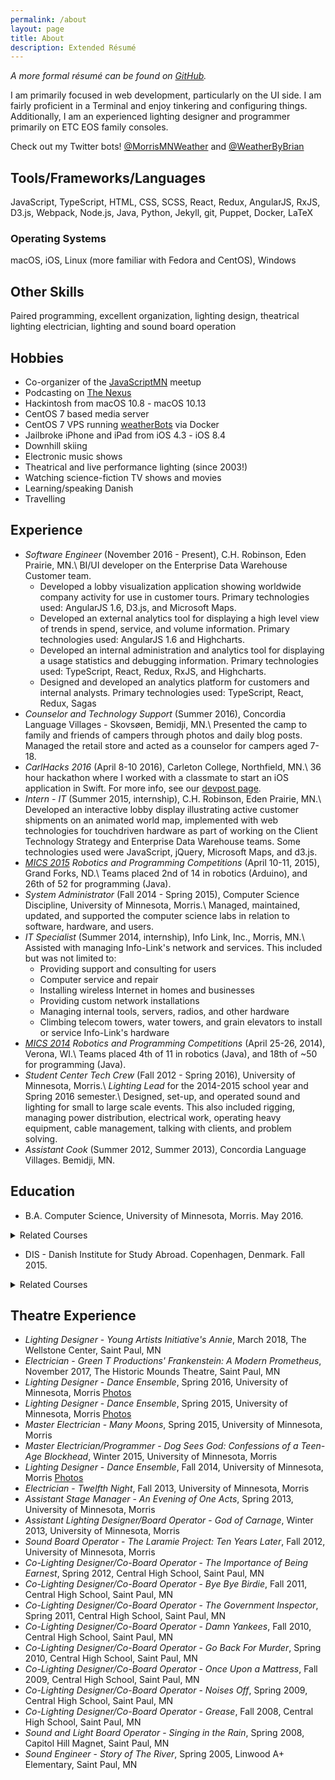 ```yaml
---
permalink: /about
layout: page
title: About
description: Extended Résumé
---
```


*A more formal résumé can be found on [GitHub](https://github.com/BrianMitchL/resume/raw/master/resume.pdf).*

I am primarily focused in web development, particularly on the UI side. I am fairly proficient in a Terminal and enjoy tinkering and configuring things. Additionally, I am an experienced lighting designer and programmer primarily on ETC EOS family consoles.

Check out my Twitter bots! [@MorrisMNWeather](https://twitter.com/MorrisMNWeather) and [@WeatherByBrian](https://twitter.com/WeatherByBrian)

## Tools/Frameworks/Languages

JavaScript, TypeScript, HTML, CSS, SCSS, React, Redux, AngularJS, RxJS, D3.js, Webpack, Node.js, Java, Python, Jekyll, git, Puppet, Docker, <span class="latex">L<span class='sup'>a</span>T<span class='sub'>e</span>X</span>

### Operating Systems

macOS, iOS, Linux (more familiar with Fedora and CentOS), Windows

## Other Skills

Paired programming, excellent organization, lighting design, theatrical lighting electrician, lighting and sound board operation

## Hobbies

* Co-organizer of the [JavaScriptMN](https://www.meetup.com/JavaScriptMN/) meetup
* Podcasting on [The Nexus](http://thenexus.tv)
* Hackintosh from macOS 10.8 - macOS 10.13
* CentOS 7 based media server
* CentOS 7 VPS running [weatherBots](https://github.com/BrianMitchL/weatherBot) via Docker
* Jailbroke iPhone and iPad from iOS 4.3 - iOS 8.4
* Downhill skiing
* Electronic music shows
* Theatrical and live performance lighting (since 2003!)
* Watching science-fiction TV shows and movies
* Learning/speaking Danish
* Travelling

## Experience

* _Software Engineer_ (November 2016 - Present), C.H. Robinson, Eden Prairie, MN.\\
BI/UI developer on the Enterprise Data Warehouse Customer team.
    * Developed a lobby visualization application showing worldwide company activity for use in customer tours. Primary technologies used: AngularJS 1.6, D3.js, and Microsoft Maps.
    * Developed an external analytics tool for displaying a high level view of trends in spend, service, and volume information. Primary technologies used: AngularJS 1.6 and Highcharts.
    * Developed an internal administration and analytics tool for displaying a usage statistics and debugging information. Primary technologies used: TypeScript, React, Redux, RxJS, and Highcharts.
    * Designed and developed an analytics platform for customers and internal analysts. Primary technologies used: TypeScript, React, Redux, Sagas
* _Counselor and Technology Support_ (Summer 2016), Concordia Language Villages - Skovsøen, Bemidji, MN.\\
Presented the camp to family and friends of campers through photos and daily blog posts. Managed the retail store and acted as a counselor for campers aged 7-18.
* _CarlHacks 2016_ (April 8-10 2016), Carleton College, Northfield, MN.\\
36 hour hackathon where I worked with a classmate to start an iOS application in Swift. For more info, see our [devpost page](https://devpost.com/software/bpm).
* _Intern - IT_ (Summer 2015, internship), C.H. Robinson, Eden Prairie, MN.\\
Developed an interactive lobby display illustrating active customer shipments on an animated world map, implemented with web technologies for touch­driven hardware as part of working on the Client Technology Strategy and Enterprise Data Warehouse teams. Some technologies used were JavaScript, jQuery, Microsoft Maps, and d3.js.
* _[MICS 2015](https://www.micsymposium.org/mics2015/) Robotics and Programming Competitions_ (April 10-11, 2015), ​Grand Forks, ND.\\
Teams placed 2nd of 14 in robotics (Arduino), and 26th of 52 for programming (Java).
* _System Administrator_ (Fall 2014 - Spring 2015), Computer Science Discipline, University of Minnesota, Morris.\\
Managed, maintained, updated, and supported the computer science labs in relation to software, hardware, and users.
* _IT Specialist_ (Summer 2014, internship), Info Link, Inc., Morris, MN.\\
Assisted with managing Info-Link's network and services. This included but was not limited to:
    * Providing support and consulting for users
    * Computer service and repair
    * Installing wireless Internet in homes and businesses
    * Providing custom network installations
    * Managing internal tools, servers, radios, and other hardware
    * Climbing telecom towers, water towers, and grain elevators to install or service Info-Link's hardware
* _[MICS 2014](http://www.micsymposium.org/mics2014/) Robotics and Programming Competitions_ (April 25-26, 2014), ​Verona, WI.\\
Teams placed 4th of 11 in robotics (Java), and 18th of ~50 for programming (Java).
* _Student Center Tech Crew_ (Fall 2012 - Spring 2016), University of Minnesota, Morris.\\
_Lighting Lead_ for the 2014-2015 school year and Spring 2016 semester.\\
Designed, set-up, and operated sound and lighting for small to large scale events. This also included rigging, managing power distribution, electrical work, operating heavy equipment, cable management, talking with clients, and problem solving.
* _Assistant Cook_ (Summer 2012, Summer 2013), Concordia Language Villages. Bemidji, MN.

## Education

* B.A. Computer Science, University of Minnesota, Morris. May 2016.
<details>
<summary markdown="span">Related Courses</summary>
<ul>
    <li>Network Administration Practicum with an Emphasis on Directory Services Directed Study (CSCI 4993)</li>
    <li>Robotics (CSCI 4454)</li>
    <li>Models of Computing Systems (CSCI 3401)</li>
    <li>Human-Computer Interface Design (CSCI 4656)</li>
    <li>Robotics Directed Study (x2) (CSCI 3993)</li>
    <li>Software Design Directed Study (using MEAN Stack) (CSCI 4993)</li>
    <li>Algorithms and Computability (CSCI 3501)</li>
    <li>Software Design and Development (CSCI 3601)</li>
    <li>Ethical and Social Implications of Technology (IS 1091)</li>
    <li>Data Structures (CSCI 2101)</li>
    <li>Foundations of Computer Science (CSCI 1302)</li>
    <li>Digital Media Computation (CSCI 1201)</li>
</ul>
</details>

* DIS - Danish Institute for Study Abroad. Copenhagen, Denmark. Fall 2015.
<details>
<summary markdown="span">Related Courses</summary>
<ul>
    <li>Artificial Intelligence</li>
    <li>Sustainability in Northern Europe</li>
    <li>Danish Language I--II</li>
</ul>
</details>

## Theatre Experience

* _Lighting Designer_ - _Young Artists Initiative's Annie_, March 2018, The Wellstone Center, Saint Paul, MN
* _Electrician_ - _Green T Productions' Frankenstein: A Modern Prometheus_, November 2017, The Historic Mounds Theatre, Saint Paul, MN
* _Lighting Designer_ - _Dance Ensemble_, Spring 2016, University of Minnesota, Morris [Photos](https://flic.kr/s/aHskyhQRx3)
* _Lighting Designer_ - _Dance Ensemble_, Spring 2015, University of Minnesota, Morris [Photos](https://flic.kr/s/aHsk9VWDqc)
* _Master Electrician_ - _Many Moons_, Spring 2015, University of Minnesota, Morris
* _Master Electrician/Programmer_ - _Dog Sees God: Confessions of a Teen-Age Blockhead_, Winter 2015, University of Minnesota, Morris
* _Lighting Designer_ - _Dance Ensemble_, Fall 2014, University of Minnesota, Morris [Photos](https://flic.kr/s/aHsk6o7kgX)
* _Electrician_ - _Twelfth Night_, Fall 2013, University of Minnesota, Morris
* _Assistant Stage Manager_ - _An Evening of One Acts_, Spring 2013, University of Minnesota, Morris
* _Assistant Lighting Designer/Board Operator_ - _God of Carnage_, Winter 2013, University of Minnesota, Morris
* _Sound Board Operator_ - _The Laramie Project: Ten Years Later_, Fall 2012, University of Minnesota, Morris
* _Co-Lighting Designer/Co-Board Operator_ - _The Importance of Being Earnest_, Spring 2012, Central High School, Saint Paul, MN
* _Co-Lighting Designer/Co-Board Operator_ - _Bye Bye Birdie_, Fall 2011, Central High School, Saint Paul, MN
* _Co-Lighting Designer/Co-Board Operator_ - _The Government Inspector_, Spring 2011, Central High School, Saint Paul, MN
* _Co-Lighting Designer/Co-Board Operator_ - _Damn Yankees_, Fall 2010, Central High School, Saint Paul, MN
* _Co-Lighting Designer/Co-Board Operator_ - _Go Back For Murder_, Spring 2010, Central High School, Saint Paul, MN
* _Co-Lighting Designer/Co-Board Operator_ - _Once Upon a Mattress_, Fall 2009, Central High School, Saint Paul, MN
* _Co-Lighting Designer/Co-Board Operator_ - _Noises Off_, Spring 2009, Central High School, Saint Paul, MN
* _Co-Lighting Designer/Co-Board Operator_ - _Grease_, Fall 2008, Central High School, Saint Paul, MN
* _Sound and Light Board Operator_ - _Singing in the Rain_, Spring 2008, Capitol Hill Magnet, Saint Paul, MN
* _Sound Engineer_ - _Story of The River_, Spring 2005, Linwood A+ Elementary, Saint Paul, MN